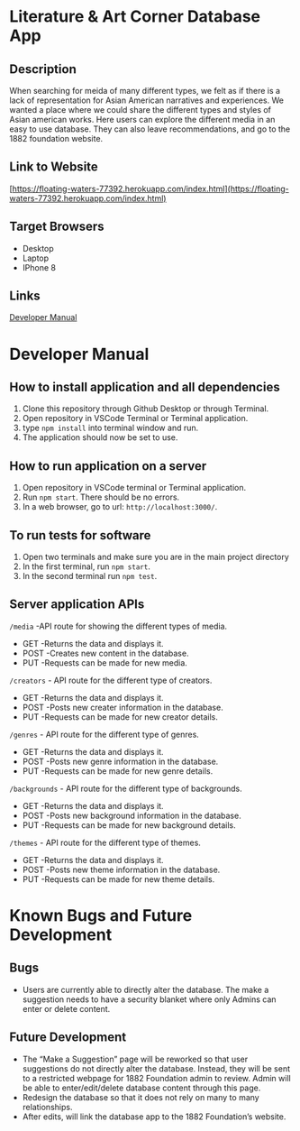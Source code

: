 # Literature & Art Corner Database App

## Description
When searching for meida of many different types, we felt as if there is a lack of representation for Asian American narratives and experiences. We wanted a place where we could share the different types and styles of Asian american works. Here users can explore the different media in an easy to use database. They can also leave recommendations, and go to the 1882 foundation website. 

## Link to Website
[https://floating-waters-77392.herokuapp.com/index.html](https://floating-waters-77392.herokuapp.com/index.html)

## Target Browsers
- Desktop
- Laptop
- IPhone 8

## Links
[Developer Manual](https://github.com/littledumpleng/Group7-Final-INST377SP2021#developer-manual)

# Developer Manual
## How to install application and all dependencies
1. Clone this repository through Github Desktop or through Terminal.
2. Open repository in VSCode Terminal or Terminal application.
3. type `npm install` into terminal window and run.
4. The application should now be set to use.

## How to run application on a server
1. Open repository in VSCode terminal or Terminal application.
2. Run `npm start`. There should be no errors.
3. In a web browser, go to url: `http://localhost:3000/`.

## To run tests for software
1. Open two terminals and make sure you are in the main project directory
2. In the first terminal, run `npm start`.
3. In the second terminal run `npm test`.

## Server application APIs
`/media` -API route for showing the different types of media. 
- GET -Returns the data and displays it.
- POST -Creates new content in the database.
- PUT -Requests can be made for new media.

`/creators` - API route for the different type of creators. 
- GET -Returns the data and displays it.
- POST -Posts new creater information in the database.
- PUT -Requests can be made for new creator details.

`/genres` - API route for the different type of genres.
- GET -Returns the data and displays it.
- POST -Posts new genre information in the database.
- PUT -Requests can be made for new genre details.

`/backgrounds` - API route for the different type of backgrounds.
- GET -Returns the data and displays it.
- POST -Posts new background information in the database.
- PUT -Requests can be made for new background details.

`/themes` - API route for the different type of themes.
- GET -Returns the data and displays it.
- POST -Posts new theme information in the database.
- PUT -Requests can be made for new theme details.
# Known Bugs and Future Development
## Bugs
- Users are currently able to directly alter the database. The make a suggestion needs to have a security blanket where only Admins can enter or delete content. 
## Future Development
- The “Make a Suggestion” page will be reworked so that user suggestions do not directly alter the database. Instead, they will be sent to a restricted webpage for 1882 Foundation admin to review. Admin will be able to enter/edit/delete database content through this page.
- Redesign the database so that it does not rely on many to many relationships. 
- After edits, will link the database app to the 1882 Foundation’s website.
